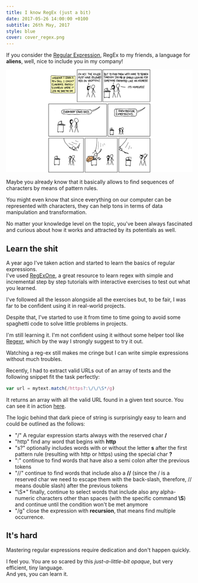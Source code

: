 ```yaml
---
title: I know RegEx (just a bit)
date: 2017-05-26 14:00:00 +0100
subtitle: 26th May, 2017
style: blue
cover: cover_regex.png
---
```


If you consider the [Regular Expression](https://en.wikipedia.org/wiki/Regular_expression), RegEx to my friends, a language for **aliens**, well, nice to include you in my company!

![](../assets/posts/i-know-regex/cover_regex.png)

Maybe you already know that it basically allows to find sequences of characters by means of pattern rules. 

You might even know that since everything on our computer can be represented with characters, they can help tons in terms of data manipulation and transformation.  

No matter your knowledge level on the topic, you've been always fascinated and curious about how it works and attracted by its potentials as well.

## Learn the shit

A year ago I've taken action and started to learn the basics of regular expressions.  
I've used [RegExOne](https://regexone.com/), a great resource to learn regex with simple and incremental step by step tutorials with interactive exercises to test out what you learned.

I've followed all the lesson alongside all the exercises but, to be fair, I was far to be confident using it in real-world projects.

Despite that, I've started to use it from time to time going to avoid some spaghetti code to solve little problems in projects.

I'm still learning it. I'm not confident using it without some helper tool like [Regexr](http://regexr.com/), which by the way I strongly suggest to try it out.

Watching a reg-ex still makes me cringe but I can write simple expressions without much troubles.

Recently, I had to extract valid URLs out of an array of texts and the following snippet fit the task perfectly:

```javascript
var url = mytext.match(/https?:\/\/\S*/g)
```

It returns an array with all the valid URL found in a given text source. You can see it in action [here](http://regexr.com/3g1pv).

The logic behind that dark piece of string is surprisingly easy to learn and could be outlined as the follows:

- "/" A regular expression starts always with the reserved char **/**
- "http" find any word that begins with **http**
- "s?" optionally includes words with or without the letter **s** after the first pattern rule (resulting with http or https) using the special char **?**
- ":" continue to find words that have also a semi colon after the previous tokens 
- "\/\/" continue to find words that include also a **//** (since the / is a reserved char we need to escape them with the back-slash, therefore, \/\/ means double slash) after the previous tokens
- "\S*" finally, continue to select words that include also any alpha-numeric characters other than spaces (with the specific command **\S**) and continue until the condition won't be met anymore
- "/g" close the expression with **recursion**, that means find multiple occurrence.

## It's hard

Mastering regular expressions require dedication and don't happen quickly.

I feel you. You are so scared by this *just-a-little-bit opaque*, but very efficient, tiny language.  
And yes, you can learn it.